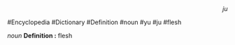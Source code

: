 
<div align="right"><i>ju</i></div>

#Encyclopedia #Dictionary #Definition #noun #yu #ju #flesh

*noun*
**Definition :** flesh